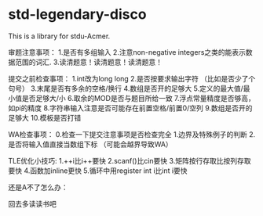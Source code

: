 # std-legendary-disco
This is a library for stdu-Acmer.

审题注意事项：
1.是否有多组输入
2.注意non-negative integers之类的能表示数据范围的词汇.
3.读清题意！读清题意！读清题意！

提交之前检查事项：
1.int改为long long
2.是否按要求输出字符 （比如是否少了个句号）
3.末尾是否有多余的空格/换行
4.数组是否开的足够大
5.定义的最大值/最小值是否足够大/小
6.取余的MOD是否与题目所给一致
7.浮点常量精度是否够高，如pi的精度
8.字符串输入注意是否可能存在前置空格/前置0/空列
9.数组是否开的足够大
10.模板是否打错


WA检查事项：
0.检查一下提交注意事项是否检查完全
1.边界及特殊例子的判断
2.是否将输入值直接当数组下标  （可能会越界导致WA）

TLE优化小技巧:
1.++i比i++要快
2.scanf()比cin要快
3.矩阵按行存取比按列存取要快
4.函数加inline更快
5.循环中用register int i比int i要快

还是A不了怎么办：


回去多读读书吧
